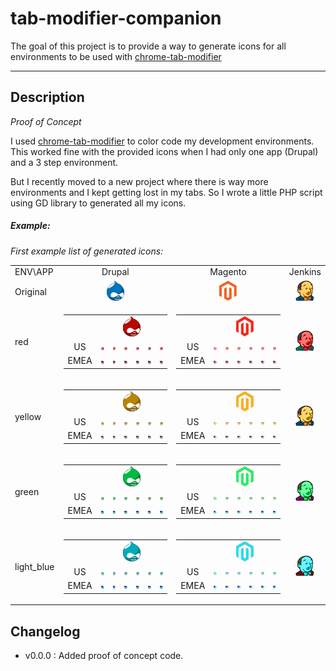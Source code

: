 # tab-modifier-companion
The goal of this project is to provide a way to generate icons for all environments to be used with [chrome-tab-modifier](https://github.com/sylouuu/chrome-tab-modifier)

---

## Description
_Proof of Concept_

I used  [chrome-tab-modifier](https://github.com/sylouuu/chrome-tab-modifier) to color code my development environments.
This worked fine with the provided icons when I had only one app (Drupal) and a 3 step environment.

But I recently moved to a new project where there is way more environments and I kept getting lost in my tabs.
So I wrote a little PHP script using GD library to generated all my icons.

##### Example:

_First example list of generated icons:_
<table>
    <tr>
        <td>ENV\APP</td>
        <td align="center">Drupal</td>
        <td align="center">Magento</td>
        <td align="center">Jenkins</td>
    </tr>
    <tr>
        <td>Original</td>
        <td align="center"><img src="icons/app/drupal-favicon.png"></td>
        <td align="center"><img src="icons/app/magento-favicon.png"></td>
        <td align="center"><img src="icons/app/favicon-jenkins-yellow.png"></td>
    </tr>
    <tr>
        <td>red</td>
        <td align="center">
            <table>
                <tr>
                    <td align="center"></td>
                    <td align="center" colspan="6"><img src="icons_generated/red/drupal.png" /></td>
                </tr>
                <tr>
                    <td align="center">US</td>
                    <td align="center"><img src="icons_generated/red/US/drupal.png" /></td>
                    <td align="center"><img src="icons_generated/red/US/drupal-US1.png" /></td>
                    <td align="center"><img src="icons_generated/red/US/drupal-US2.png" /></td>
                    <td align="center"><img src="icons_generated/red/US/drupal-US3.png" /></td>
                    <td align="center"><img src="icons_generated/red/US/drupal-US4.png" /></td>
                    <td align="center"><img src="icons_generated/red/US/drupal-US5.png" /></td>
                </tr>
                <tr>
                    <td align="center">EMEA</td>
                    <td align="center"><img src="icons_generated/red/EMEA/drupal.png" /></td>
                    <td align="center"><img src="icons_generated/red/EMEA/drupal-EMEA1.png" /></td>
                    <td align="center"><img src="icons_generated/red/EMEA/drupal-EMEA2.png" /></td>
                    <td align="center"><img src="icons_generated/red/EMEA/drupal-EMEA3.png" /></td>
                    <td align="center"><img src="icons_generated/red/EMEA/drupal-EMEA4.png" /></td>
                    <td align="center"><img src="icons_generated/red/EMEA/drupal-EMEA5.png" /></td>
                </tr>
            </table>
        </td>
        <td align="center">
            <table>
                <tr>
                    <td align="center"></td>
                    <td align="center" colspan="6"><img src="icons_generated/red/magento.png" /></td>
                </tr>
                <tr>
                    <td align="center">US</td>
                    <td align="center"><img src="icons_generated/red/US/magento.png" /></td>
                    <td align="center"><img src="icons_generated/red/US/magento-US1.png" /></td>
                    <td align="center"><img src="icons_generated/red/US/magento-US2.png" /></td>
                    <td align="center"><img src="icons_generated/red/US/magento-US3.png" /></td>
                    <td align="center"><img src="icons_generated/red/US/magento-US4.png" /></td>
                    <td align="center"><img src="icons_generated/red/US/magento-US5.png" /></td>
                </tr>
                <tr>
                    <td align="center">EMEA</td>
                    <td align="center"><img src="icons_generated/red/EMEA/magento.png" /></td>
                    <td align="center"><img src="icons_generated/red/EMEA/magento-EMEA1.png" /></td>
                    <td align="center"><img src="icons_generated/red/EMEA/magento-EMEA2.png" /></td>
                    <td align="center"><img src="icons_generated/red/EMEA/magento-EMEA3.png" /></td>
                    <td align="center"><img src="icons_generated/red/EMEA/magento-EMEA4.png" /></td>
                    <td align="center"><img src="icons_generated/red/EMEA/magento-EMEA5.png" /></td>
                </tr>
            </table>
        </td>
        <td align="center">
            <img src="icons_generated/red/jenkins.png" />
        </td>
    </tr>
    <tr>
        <td>yellow</td>
        <td align="center">
            <table>
                <tr>
                    <td align="center"></td>
                    <td align="center" colspan="6"><img src="icons_generated/yellow/drupal.png" /></td>
                </tr>
                <tr>
                    <td align="center">US</td>
                    <td align="center"><img src="icons_generated/yellow/US/drupal.png" /></td>
                    <td align="center"><img src="icons_generated/yellow/US/drupal-US1.png" /></td>
                    <td align="center"><img src="icons_generated/yellow/US/drupal-US2.png" /></td>
                    <td align="center"><img src="icons_generated/yellow/US/drupal-US3.png" /></td>
                    <td align="center"><img src="icons_generated/yellow/US/drupal-US4.png" /></td>
                    <td align="center"><img src="icons_generated/yellow/US/drupal-US5.png" /></td>
                </tr>
                <tr>
                    <td align="center">EMEA</td>
                    <td align="center"><img src="icons_generated/yellow/EMEA/drupal.png" /></td>
                    <td align="center"><img src="icons_generated/yellow/EMEA/drupal-EMEA1.png" /></td>
                    <td align="center"><img src="icons_generated/yellow/EMEA/drupal-EMEA2.png" /></td>
                    <td align="center"><img src="icons_generated/yellow/EMEA/drupal-EMEA3.png" /></td>
                    <td align="center"><img src="icons_generated/yellow/EMEA/drupal-EMEA4.png" /></td>
                    <td align="center"><img src="icons_generated/yellow/EMEA/drupal-EMEA5.png" /></td>
                </tr>
            </table>
        </td>
        <td align="center">
            <table>
                <tr>
                    <td align="center"></td>
                    <td align="center" colspan="6"><img src="icons_generated/yellow/magento.png" /></td>
                </tr>
                <tr>
                    <td align="center">US</td>
                    <td align="center"><img src="icons_generated/yellow/US/magento.png" /></td>
                    <td align="center"><img src="icons_generated/yellow/US/magento-US1.png" /></td>
                    <td align="center"><img src="icons_generated/yellow/US/magento-US2.png" /></td>
                    <td align="center"><img src="icons_generated/yellow/US/magento-US3.png" /></td>
                    <td align="center"><img src="icons_generated/yellow/US/magento-US4.png" /></td>
                    <td align="center"><img src="icons_generated/yellow/US/magento-US5.png" /></td>
                </tr>
                <tr>
                    <td align="center">EMEA</td>
                    <td align="center"><img src="icons_generated/yellow/EMEA/magento.png" /></td>
                    <td align="center"><img src="icons_generated/yellow/EMEA/magento-EMEA1.png" /></td>
                    <td align="center"><img src="icons_generated/yellow/EMEA/magento-EMEA2.png" /></td>
                    <td align="center"><img src="icons_generated/yellow/EMEA/magento-EMEA3.png" /></td>
                    <td align="center"><img src="icons_generated/yellow/EMEA/magento-EMEA4.png" /></td>
                    <td align="center"><img src="icons_generated/yellow/EMEA/magento-EMEA5.png" /></td>
                </tr>
            </table>
        </td>
        <td align="center">
            <img src="icons_generated/yellow/jenkins.png" />
        </td>
    </tr>
    <tr>
        <td>green</td>
        <td align="center">
            <table>
                <tr>
                    <td align="center"></td>
                    <td align="center" colspan="6"><img src="icons_generated/green/drupal.png" /></td>
                </tr>
                <tr>
                    <td align="center">US</td>
                    <td align="center"><img src="icons_generated/green/US/drupal.png" /></td>
                    <td align="center"><img src="icons_generated/green/US/drupal-US1.png" /></td>
                    <td align="center"><img src="icons_generated/green/US/drupal-US2.png" /></td>
                    <td align="center"><img src="icons_generated/green/US/drupal-US3.png" /></td>
                    <td align="center"><img src="icons_generated/green/US/drupal-US4.png" /></td>
                    <td align="center"><img src="icons_generated/green/US/drupal-US5.png" /></td>
                </tr>
                <tr>
                    <td align="center">EMEA</td>
                    <td align="center"><img src="icons_generated/green/EMEA/drupal.png" /></td>
                    <td align="center"><img src="icons_generated/green/EMEA/drupal-EMEA1.png" /></td>
                    <td align="center"><img src="icons_generated/green/EMEA/drupal-EMEA2.png" /></td>
                    <td align="center"><img src="icons_generated/green/EMEA/drupal-EMEA3.png" /></td>
                    <td align="center"><img src="icons_generated/green/EMEA/drupal-EMEA4.png" /></td>
                    <td align="center"><img src="icons_generated/green/EMEA/drupal-EMEA5.png" /></td>
                </tr>
            </table>
        </td>
        <td align="center">
            <table>
                <tr>
                    <td align="center"></td>
                    <td align="center" colspan="6"><img src="icons_generated/green/magento.png" /></td>
                </tr>
                <tr>
                    <td align="center">US</td>
                    <td align="center"><img src="icons_generated/green/US/magento.png" /></td>
                    <td align="center"><img src="icons_generated/green/US/magento-US1.png" /></td>
                    <td align="center"><img src="icons_generated/green/US/magento-US2.png" /></td>
                    <td align="center"><img src="icons_generated/green/US/magento-US3.png" /></td>
                    <td align="center"><img src="icons_generated/green/US/magento-US4.png" /></td>
                    <td align="center"><img src="icons_generated/green/US/magento-US5.png" /></td>
                </tr>
                <tr>
                    <td align="center">EMEA</td>
                    <td align="center"><img src="icons_generated/green/EMEA/magento.png" /></td>
                    <td align="center"><img src="icons_generated/green/EMEA/magento-EMEA1.png" /></td>
                    <td align="center"><img src="icons_generated/green/EMEA/magento-EMEA2.png" /></td>
                    <td align="center"><img src="icons_generated/green/EMEA/magento-EMEA3.png" /></td>
                    <td align="center"><img src="icons_generated/green/EMEA/magento-EMEA4.png" /></td>
                    <td align="center"><img src="icons_generated/green/EMEA/magento-EMEA5.png" /></td>
                </tr>
            </table>
        </td>
        <td align="center">
            <img src="icons_generated/green/jenkins.png" />
        </td>
    </tr>
    <tr>
        <td>light_blue</td>
        <td align="center">
            <table>
                <tr>
                    <td align="center"></td>
                    <td align="center" colspan="6"><img src="icons_generated/light_blue/drupal.png" /></td>
                </tr>
                <tr>
                    <td align="center">US</td>
                    <td align="center"><img src="icons_generated/light_blue/US/drupal.png" /></td>
                    <td align="center"><img src="icons_generated/light_blue/US/drupal-US1.png" /></td>
                    <td align="center"><img src="icons_generated/light_blue/US/drupal-US2.png" /></td>
                    <td align="center"><img src="icons_generated/light_blue/US/drupal-US3.png" /></td>
                    <td align="center"><img src="icons_generated/light_blue/US/drupal-US4.png" /></td>
                    <td align="center"><img src="icons_generated/light_blue/US/drupal-US5.png" /></td>
                </tr>
                <tr>
                    <td align="center">EMEA</td>
                    <td align="center"><img src="icons_generated/light_blue/EMEA/drupal.png" /></td>
                    <td align="center"><img src="icons_generated/light_blue/EMEA/drupal-EMEA1.png" /></td>
                    <td align="center"><img src="icons_generated/light_blue/EMEA/drupal-EMEA2.png" /></td>
                    <td align="center"><img src="icons_generated/light_blue/EMEA/drupal-EMEA3.png" /></td>
                    <td align="center"><img src="icons_generated/light_blue/EMEA/drupal-EMEA4.png" /></td>
                    <td align="center"><img src="icons_generated/light_blue/EMEA/drupal-EMEA5.png" /></td>
                </tr>
            </table>
        </td>
        <td align="center">
            <table>
                <tr>
                    <td align="center"></td>
                    <td align="center" colspan="6"><img src="icons_generated/light_blue/magento.png" /></td>
                </tr>
                <tr>
                    <td align="center">US</td>
                    <td align="center"><img src="icons_generated/light_blue/US/magento.png" /></td>
                    <td align="center"><img src="icons_generated/light_blue/US/magento-US1.png" /></td>
                    <td align="center"><img src="icons_generated/light_blue/US/magento-US2.png" /></td>
                    <td align="center"><img src="icons_generated/light_blue/US/magento-US3.png" /></td>
                    <td align="center"><img src="icons_generated/light_blue/US/magento-US4.png" /></td>
                    <td align="center"><img src="icons_generated/light_blue/US/magento-US5.png" /></td>
                </tr>
                <tr>
                    <td align="center">EMEA</td>
                    <td align="center"><img src="icons_generated/light_blue/EMEA/magento.png" /></td>
                    <td align="center"><img src="icons_generated/light_blue/EMEA/magento-EMEA1.png" /></td>
                    <td align="center"><img src="icons_generated/light_blue/EMEA/magento-EMEA2.png" /></td>
                    <td align="center"><img src="icons_generated/light_blue/EMEA/magento-EMEA3.png" /></td>
                    <td align="center"><img src="icons_generated/light_blue/EMEA/magento-EMEA4.png" /></td>
                    <td align="center"><img src="icons_generated/light_blue/EMEA/magento-EMEA5.png" /></td>
                </tr>
            </table>
        </td>
        <td align="center">
            <img src="icons_generated/light_blue/jenkins.png" />
        </td>
    </tr>
</table>

## Changelog

- v0.0.0 : Added proof of concept code.
